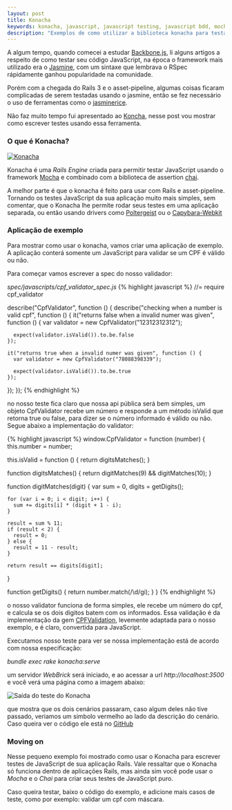 ```yaml
---
layout: post
title: Konacha
keywords: konacha, javascript, javascript testing, javascript bdd, mocha, chai
description: "Exemplos de como utilizar a biblioteca konacha para testar o javascript de sua aplicação Rails"
---
```


A algum tempo, quando comecei a estudar [Backbone.js](http://backbonejs.org/), li alguns artigos a respeito de como testar seu código JavaScript, na época o  framework mais utilizado era o [Jasmine](http://pivotal.github.com/jasmine/), com um sintaxe que lembrava o RSpec rápidamente ganhou popularidade na comunidade.

Porém com a chegada do Rails 3 e o asset-pipeline, algumas coisas ficaram complicadas de serem testadas usando o jasmine, então se fez necessário o uso de ferramentas como o [jasminerice](https://github.com/bradphelan/jasminerice).

Não faz muito tempo fui apresentado ao [Koncha](https://github.com/jfirebaugh/konacha), nesse post vou mostrar como escrever testes usando essa ferramenta.

### O que é Konacha?

[![Konacha][2]][1]

  [1]: http://en.wikipedia.org/wiki/Konacha
  [2]: https://github.com/jfirebaugh/konacha/raw/master/vendor/images/konacha.jpg
  
 Konacha é uma *Rails Engine* criada para permitir testar JavaScript usando o framework [Mocha](http://visionmedia.github.com/mocha/) e combinado com a biblioteca de assertion [chai](http://chaijs.com/).
 
 A melhor parte é que o konacha é feito para usar com Rails e asset-pipeline. Tornando os testes JavaScript da sua aplicação muito mais simples, sem comentar, que o Konacha lhe permite rodar seus testes em uma aplicação separada, ou então usando drivers como [Poltergeist](https://github.com/jonleighton/poltergeist) ou o [Capybara-Webkit](https://github.com/thoughtbot/capybara-webkit)
 

### Aplicação de exemplo

Para mostrar como usar o konacha, vamos criar uma aplicação de exemplo.  A aplicação conterá somente um JavaScript para validar se um CPF é válido ou não.

Para começar vamos escrever a spec do nosso validador:

*spec/javascripts/cpf_validator_spec.js*
{% highlight javascript %}
//= require cpf_validator

describe("CpfValidator", function () {
  describe("checking when a number is valid cpf", function () {
    it("returns false when a invalid numer was given", function () {
      var validator = new CpfValidator("12312312312");

      expect(validator.isValid()).to.be.false
    });

    it("returns true when a invalid numer was given", function () {
      var validator = new CpfValidator("78088398339");

      expect(validator.isValid()).to.be.true
    });
  });
});
{% endhighlight %}

no nosso teste fica claro que nossa api pública será bem simples, um objeto CpfValidator recebe um número e responde a um método isValid que retorna true ou false, para dizer se o número informado é válido ou não. Segue abaixo a implementação do validator:

{% highlight javascript %}
window.CpfValidator = function (number) {
  this.number = number;

  this.isValid = function () {
    return digitsMatches();
  }

  function digitsMatches() {
    return digitMatches(9) && digitMatches(10);
  }

  function digitMatches(digit) {
    var sum = 0,
        digits = getDigits();

    for (var i = 0; i < digit; i++) {
      sum += digits[i] * (digit + 1 - i);
    }

    result = sum % 11;
    if (result < 2) {
      result = 0;
    } else {
      result = 11 - result;
    }

    return result == digits[digit];
  }

  function getDigits() {
    return number.match(/\d/gi);
  }
}
{% endhighlight %}

o nosso validator funciona de forma simples, ele recebe um número do cpf, e calcula se os dois digitos batem com os informados. Essa validação é da implementação da gem [CPFValidation](https://github.com/nohupbrasil/cpf_validator), levemente adaptada para o nosso exemplo, e é claro, convertida para JavaScript.

Executamos nosso teste para ver se nossa implementação está de acordo com nossa especificação:

*bundle exec rake konacha:serve*

um servidor *WebBrick* será iniciado, e ao acessar a url *http://localhost:3500* e você verá uma página como a imagem abaixo:

![Saída do teste do Konacha](http://cl.ly/image/210g2h0W0R3Y/Screen%20Shot%202012-12-02%20at%205.30.57%20PM.png)

que mostra que os dois cenários passaram, caso algum deles não tive passado, veriamos um simbolo vermelho ao lado da descrição do cenário. Caso queira ver o código ele está no [GitHub](https://github.com/fellix/konacha-sample)

### Moving on

Nesse pequeno exemplo foi mostrado como usar o Konacha para escrever testes de JavaScript de sua aplicação Rails. Vale ressaltar que o Konacha só funciona dentro de aplicações Rails, mas ainda sim você pode usar o *Mocha* e o *Chai* para criar seus testes de JavaScript puro.

Caso queira testar, baixo o código do exemplo, e adicione mais casos de teste, como por exemplo: validar um cpf com máscara.